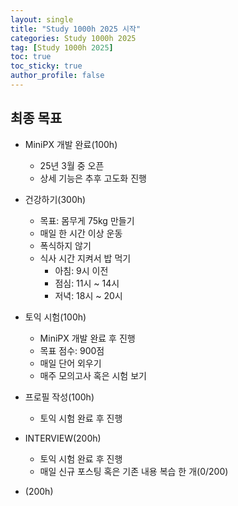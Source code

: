 ```yaml
---
layout: single
title: "Study 1000h 2025 시작"
categories: Study 1000h 2025
tag: [Study 1000h 2025]
toc: true
toc_sticky: true
author_profile: false
---
```


##  최종 목표

* MiniPX 개발 완료(100h)
  * 25년 3월 중 오픈
  * 상세 기능은 추후 고도화 진행


* 건강하기(300h)

  * 목표: 몸무게 75kg 만들기
  * 매일 한 시간 이상 운동
  * 폭식하지 않기
  * 식사 시간 지켜서 밥 먹기
    * 아침: 9시 이전
    * 점심: 11시 ~ 14시
    * 저녁: 18시 ~ 20시
* 토익 시험(100h)

  * MiniPX 개발 완료 후 진행
  * 목표 점수: 900점
  * 매일 단어 외우기
  * 매주 모의고사 혹은 시험 보기
* 프로필 작성(100h)

  * 토익 시험 완료 후 진행
* INTERVIEW(200h)
  * 토익 시험 완료 후 진행
  * 매일 신규 포스팅 혹은 기존 내용 복습 한 개(0/200)

* (200h)
